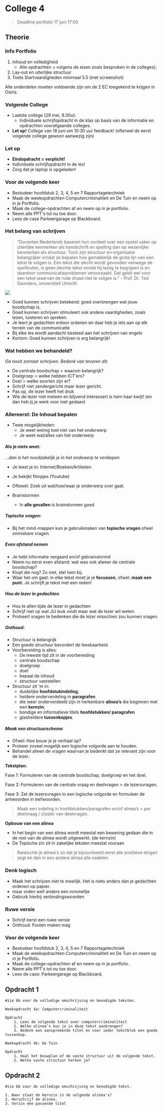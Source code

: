 # College 4

> Deadline portfolio 17 juni 17:00

## Theorie

### Info Portfolio

1. Inhoud en volledigheid
	- Alle opdrachten + volgens de eisen zoals besproken in de colleges);
2. Lay-out en uiterlijke structuur
3. Toets Startvaardigheden minimaal 5.5 (met screenshot)

Alle onderdelen moeten voldoende zijn om de 2 EC toegekend te krijgen in Osiris.

### Volgende College

* Laatste college (29 mei, 9.30u):
	- Individuele schrijfopdracht in de klas op basis van de informatie en opdrachten voorafgaande colleges.
* **Let op!** College van 18 juni om 10:30 uur feedback! (ofterwel de eerst volgende college gewoon aanwezig zijn)

### Let op

* **Eindopdracht = verplicht!**
* Individuele schrijfopdracht in de les!
* Zorg dat je laptop is opgeladen!

### Voor de volgende keer

* Bestudeer hoofdstuk 2, 3, 4, 5 en 7 Rapportagetechniek
* Maak de weekopdrachten Computercriminaliteit en De Tuin en neem op in je Portfolio.
* Maak de college-opdrachten af en neem op in je portfolio.
* Neem alle PPT's tot nu toe door.
* Lees de case Parkeergarage op Blackboard.

### Het belang van schrijven

> “Docenten Nederlands baseren hun oordeel over een opstel vaker op uiterlijke kenmerken als handschrift en spelling dan op wezenlijke kenmerken als structuur. Toch zijn structuur en organisatie belangrijker omdat ze bepalen hoe gemakkelijk de grote lijn van een tekst te volgen is. Een tekst die slecht wordt gevonden vanwege de spelfouten, is geen slechte tekst omdat hij lastig te begrijpen is en daardoor communicatieproblemen veroorzaakt. Dat geldt wel voor een tekst waarvan de rode draad niet te volgen is.” - Prof. Dr. Ted Saunders, universiteit Utrecht

![](files/4.png)

* Goed kunnen schrijven betekend: goed overbrengen wat jouw boodschap is.
* Goed kunnen schrijven stimuleert ook andere vaardigheden, zoals lezen, luisteren en spreken.
* Je leert je gedachten erdoor ordenen en daar heb je iets aan op elk terrein van de communicatie
* Bij elke les wordt aandacht besteed aan het schrijven van engels
* Kortom: Goed kunnen schrijven is erg belangrijk!

### Wat hebben we behandeld?

*Ga nooit zomaar schrijven. Bedenk van tevoren dit:*

* De centrale boodschap > waarom belangrijk?
* Doelgroep > welke hebben ICT'ers?
* Doel > welke soorten zijn er?
* Schrijf niet zendergericht maar lezer gericht.
* Pas op, de lezer heeft het druk
* Wie de lezer niet meteen en blijvend interessert is hem haar kwijt! (en dan heb jij je werk voor niet gedaan)

### Allereerst: De Inhoud bepalen

* Twee mogelijkheden:
	- Je weet weinig toet niet van het onderwerp
	- Je weet wat/alles van het onderwerp

#### Als je niets weet:

*...dan is het noodzakelijk je in het ondewerp te verdiepen*

* Je leest je in: Internet/Boeken/Artikelen
* Je bekijkt filmpjes (Youtube)
* Oftewel: Zoek uit wat/hoe/waar je onderwerp over gaat.

* Brainstormen
	- In **alle gevallen** is brainstormen goed

##### Topische vragen:

* Bij het mind-mappen kun je gebruikmaken van **topische vragen** ofwel onmisbare vragen.

##### Even afstand nemen

* Je hebt informatie vergaard en/of gebrainstormd
* Neem nu eerst even afstand: wat was ook alweer de centrale boodschap?
* Klopt die nog? Zo niet, stel hem bij.
* Waar het om gaat: in elke tekst moet je je **focussen**, ofwel: **maak een punt.** Je schrijft je tekst met een reden!

##### Hou de lezer in gedachten

* Hou te allen tijde de lezer in gedachten
* Schrijf niet op wat JIJ leuk vindt maar wat de lezer wil weten.
* Probeert vragen te bedenken die de lezer misschien zou kunnen vragen.

##### Onthoud:

* Structuur is belangrijk
* Een goede structuur bevordert de leesbaarheid.
* Voorbereiding is alles:
	- De meeste tijd zit in de voorbereiding
	- centrale boodschap
	- doelgroep
	- doel
	- bepaal de inhoud
	- structuur vaststellen
* Structuur zit 'm in:
	- duidelijke **hoofdstukindeling**;
	- heldere onderverdeling in **paragrafen**
	- die weer onderverdeeld zijn in herkenbare **alinea’s** die beginnen met een **kernzin**;
	- bondige en informatieve titels **hoofdstukken/ paragrafen**
	- glasheldere **tussenkopjes**. 
	
##### Maak een structuurschema

* Ofwel: Hoe bouw je je verhaal op?
* Probeer zoveel mogelijk een logische volgorde aan te houden.
* Behandel alleen de vragen waarvan je bedenkt dat ze relevant zijn voor de lezer.

**Tekstplan:**

Fase 1:  Formuleren van de centrale boodschap, doelgroep en het doel. 

Fase 2:  Formuleren van de centrale vraag en deelvragen > de lezersvragen.

Fase 3:  Zet de lezersvragen in een logische volgorde en formuleer de antwoorden in trefwoorden.
         
 >  Maak een indeling in hoofdstukken/paragrafen en/of alinea’s > per deelvraag / cluster van deelvragen.

**Opbouw van een alinea**

* In het begin van een alinea wordt meestal een bewering gedaan die in de rest van de alinea wordt uitgewerkt. (de kernzin)
* De Topische zin zit in zakelijke teksten meestal vooraan

> Rankschik je alinea's zo dat je bijvoorbeeld eerst alle positieve dingen zegt en dan in een andere alinea alle nadelen.

### Denk logisch

* Maak het schrijven niet te moeilijk. Het is niets anders dan je gedachten ordenen op papier.
* maar orden wel! anders een rommeltje
* Gebruik hierbij verbindingswoorden

### Ruwe versie

* Schrijf eerst een ruwe versie
* Onthoud: Fouten maken mag

### Voor de volgende keer

* Bestudeer hoofdstuk 2, 3, 4, 5 en 7 Rapportagetechniek
* Maak de weekopdrachten Computercriminaliteit en De Tuin en neem op in je Portfolio.
* Maak de college-opdrachten af en neem op in je portfolio.
* Neem alle PPT's tot nu toe door.
* Lees de case: Parkeergarage op Blackboard.

## Opdracht 1

```
#zie bb voor de volledige omschrijving en benodigde teksten.

Weekopdracht 4a: Computercriminaliteit

Opdracht
    1. Lees de volgende tekst over computercriminaliteit
    2. Welke alinea’s kun je in deze tekst aanbrengen?
    3. Bedenk een aansprekende titel en voor ieder tekstblok een goede tussenkop.
    
Weekopdracht 4b: De Tuin

Opdracht
	1. Haal het bouwplan of de vaste structuur uit de volgende tekst.
	2. Welke vaste structuur herken je?
```

## Opdracht 2

```
#zie bb voor de volledige omschrijving en benodigde tekst.

1. Waar staat de kernzin in de volgende alinea's?
2. Herschrijf de alinea.
3. Verzin een passende titel
```
